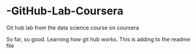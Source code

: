 # -GitHub-Lab-Coursera
Git hub lab from the data science course on coursera

So far, so good. Learning how git hub works. This is adding to the readme file
